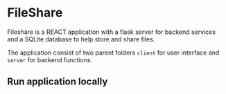 # FileShare

Fileshare is a REACT application with a flask server for backend services and a SQLite database to help store and share files.

The application consist of two parent folders `client` for user interface and `server` for backend functions.

## Run application locally
